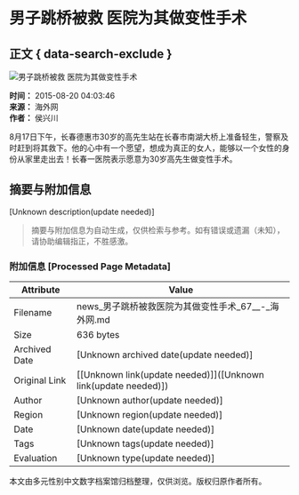 # 男子跳桥被救 医院为其做变性手术

## 正文 { data-search-exclude }


![男子跳桥被救 医院为其做变性手术](http://images.haiwainet.cn/20150820/1440015040513230.jpg)

**时间：** 2015-08-20 04:03:46  
**来源：** 海外网  
**作者：** 侯兴川  

8月17日下午，长春德惠市30岁的高先生站在长春市南湖大桥上准备轻生，警察及时赶到将其救下。他的心中有一个愿望，想成为真正的女人，能够以一个女性的身份从家里走出去！长春一医院表示愿意为30岁高先生做变性手术。
<!-- tcd_original_link http://news.haiwainet.cn/n/2015/0820/c3541092-29078406-6.html -->


## 摘要与附加信息

<!-- tcd_abstract -->
[Unknown description(update needed)]
<!-- tcd_abstract_end -->

> 摘要与附加信息为自动生成，仅供检索与参考。如有错误或遗漏（未知），请协助编辑指正，不胜感激。

### 附加信息 [Processed Page Metadata]

| Attribute       | Value                                  |
|-----------------|----------------------------------------|
| Filename        | news_男子跳桥被救医院为其做变性手术_67__-_海外网.md                             |
| Size            | 636 bytes                           |
| Archived Date   | [Unknown archived date(update needed)]                             |
| Original Link   | [[Unknown link(update needed)]]([Unknown link(update needed)])                       |
| Author          | [Unknown author(update needed)]                               |
| Region          | [Unknown region(update needed)]                               |
| Date            | [Unknown date(update needed)]                                 |
| Tags            | [Unknown tags(update needed)]                                 |
| Evaluation            | [Unknown type(update needed)]                                 |
<!-- tcd_table_end -->

本文由多元性别中文数字档案馆归档整理，仅供浏览。版权归原作者所有。
